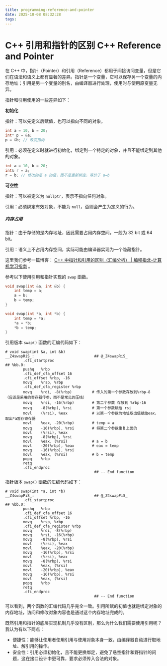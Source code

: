 ```yaml
---
title: programming-reference-and-pointer
date: 2025-10-08 08:32:28
tags:
---
```


# C++ 引用和指针的区别 C++ Reference and Pointer

在 C++ 中，指针（Pointer）和引用（Reference）都用于间接访问变量，但是它们在语法和语义上都有显著的差异。指针是一个变量，它可以保存另一个变量的内存地址；引用是另一个变量的别名，由编译器进行处理，使用时与使用原变量无异。

指针和引用使用的一些差异如下：

**初始化**

指针：可以先定义后赋值，也可以指向不同的对象。

```c++
int a = 10, b = 20;
int* p = &a;
p = &b; // 改变指向
```

引用：必须在定义时就进行初始化，绑定到一个特定的对象，并且不能绑定到其他的对象。

```c++
int a = 10, b = 20;
int& r = a;  
r = b; // 修改的是 a 的值，而不是重新绑定，等价于 a=b
```

**可空性**

指针：可以被定义为 `nullptr`，表示不指向任何对象。

引用：必须绑定有效对象，不能为 `null`，否则会产生为定义的行为。

##### 内存占用

指针：由于存储的是内存地址，因此需要占用内存空间，一般为 32 bit 或 64 bit。

引用：语义上不占用内存空间，实际可能由编译器实现为一个隐藏指针。

这里我们参考一篇博客： [C++ 中指针和引用的区别（汇编分析） | 编程指北-计算机学习指南](https://csguide.cn/cpp/memory/difference_of_pointers_and_ref.html) 。

参考以下使用引用和指针实现的 `swap` 函数。

```c++
void swap(int &a, int &b) {
    int temp = a;
    a = b;
    b = temp;
}

void swap(int *a, int *b) {
    int temp = *a;
    *a = *b;
    *b = temp;
}
```

引用版本 `swap()` 函数的汇编代码如下：

```assembly
# void swap(int &a, int &b)
__Z4swapRiS_:                           ## @_Z4swapRiS_
        .cfi_startproc
## %bb.0:
        pushq   %rbp
        .cfi_def_cfa_offset 16
        .cfi_offset %rbp, -16
        movq    %rsp, %rbp          
        .cfi_def_cfa_register %rbp
        movq    %rdi, -8(%rbp)         # 传入的第一个参数存放到%rbp-8  （应该是采用的寄存器传参，而不是常见的压栈）
        movq    %rsi, -16(%rbp)        # 第二个参数 存放到 %rbp-16
        movq    -8(%rbp), %rsi         # 第一个参数赋给 rsi
        movl    (%rsi), %eax           # 以第一个参数为地址取出值赋给eax，取出*a暂存寄存器
        movl    %eax, -20(%rbp)        # temp = a
        movq    -16(%rbp), %rsi        # 将第二个参数重复上面的
        movl    (%rsi), %eax
        movq    -8(%rbp), %rsi    
        movl    %eax, (%rsi)           # a = b
        movl    -20(%rbp), %eax        # eax = temp
        movq    -16(%rbp), %rsi
        movl    %eax, (%rsi)           # b = temp
        popq    %rbp
        retq
        .cfi_endproc
                                        ## -- End function
```

指针版本 `swap()` 函数的汇编代码如下：

```assembly
# void swap(int *a, int *b)
__Z4swapPiS_:                           ## @_Z4swapPiS_
        .cfi_startproc
## %bb.0:
        pushq   %rbp
        .cfi_def_cfa_offset 16
        .cfi_offset %rbp, -16
        movq    %rsp, %rbp
        .cfi_def_cfa_register %rbp
        movq    %rdi, -8(%rbp)
        movq    %rsi, -16(%rbp)
        movq    -8(%rbp), %rsi
        movl    (%rsi), %eax
        movl    %eax, -20(%rbp)
        movq    -16(%rbp), %rsi
        movl    (%rsi), %eax
        movq    -8(%rbp), %rsi
        movl    %eax, (%rsi)
        movl    -20(%rbp), %eax
        movq    -16(%rbp), %rsi
        movl    %eax, (%rsi)
        popq    %rbp
        retq
        .cfi_endproc
                                        ## -- End function
```

可以看到，两个函数的汇编代码几乎完全一致。引用所赋的初值也就是绑定对象的内存地址，访问和修改对象内容也是通过这个内存地址完成的。

既然引用和指针的底层实现机制几乎没有区别，那么为什么我们需要使用引用呢？我认为有以下两点：

- 便捷性：能够让使用者使用引用与使用对象本身一致，由编译器自动进行取地址、解引用的操作。
- 安全性：引用必须初始化，且不能更换绑定，避免了悬空指针和野指针的问题，这在接口设计中更可靠，要求必须传入合法的对象。
